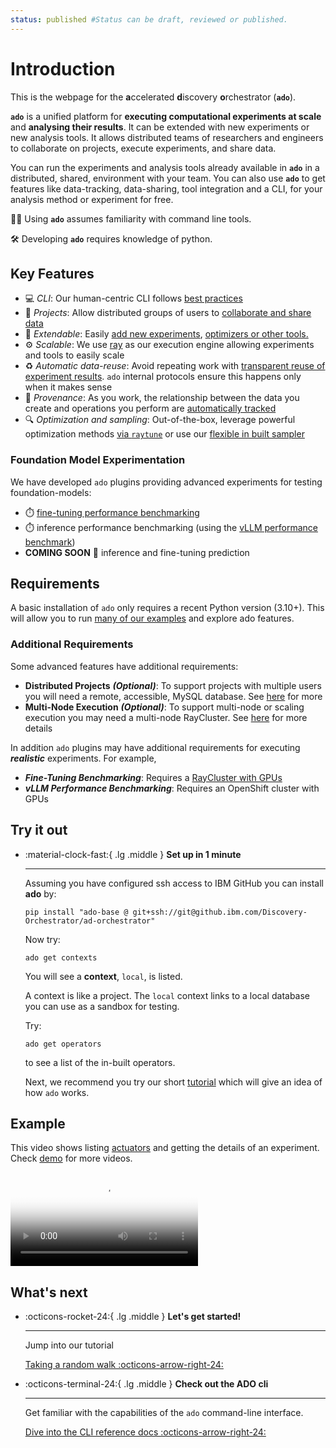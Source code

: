 ```yaml
---
status: published #Status can be draft, reviewed or published. 
---
```

# Introduction

This is the webpage for the **a**ccelerated **d**iscovery **o**rchestrator (**`ado`**). 

**`ado`** is a unified platform for **executing computational experiments at scale** and **analysing their results**.
It can be extended with new experiments or new analysis tools. 
It allows distributed teams of researchers and engineers to collaborate on projects, execute experiments, and share data.

You can run the experiments and analysis tools already available in **`ado`** in a distributed, shared, environment with your team.
You can also use **`ado`** to get features like data-tracking, data-sharing, tool integration and a CLI, for your analysis method or experiment for free.

🧑‍💻 Using **`ado`** assumes familiarity with command line tools. 

🛠️ Developing **`ado`** requires knowledge of python. 

## Key Features

* :computer: *CLI*: Our human-centric CLI follows [best practices](https://clig.dev) 
* :handshake: *Projects*: Allow distributed groups of users to [collaborate and share data](resources/metastore.md)
* :electric_plug: *Extendable*: Easily [add new experiments](actuators/creating-custom-experiments.md), [optimizers or other tools.](operators/creating-operators.md)
* :gear: *Scalable*: We use [ray](https://ray.io) as our execution engine allowing experiments and tools to easily scale
* :recycle: *Automatic data-reuse*: Avoid repeating work with [transparent reuse of experiment results](core-concepts/data-sharing.md). `ado` internal protocols ensure this happens only when it makes sense 
* :link: *Provenance*: As you work, the relationship between the data you create and operations you perform are [automatically tracked](getting-started/ado.md#ado-show-related)
* :mag: *Optimization and sampling*: Out-of-the-box, leverage powerful optimization methods [via `raytune`](operators/optimisation-with-ray-tune.md) or use our [flexible in built sampler](operators/random-walk.md) 

### Foundation Model Experimentation

We have developed `ado` plugins providing advanced experiments for testing foundation-models:

* :stopwatch: [fine-tuning performance benchmarking ](actuators/sft-trainer.md)
* :stopwatch: inference performance benchmarking (using the [vLLM performance benchmark](https://docs.vllm.ai/en/stable/api/vllm/benchmarks/serve.html))
* **COMING SOON** :crystal_ball: inference and fine-tuning prediction 

## Requirements

A basic installation of `ado` only requires a recent Python version (3.10+). This will allow you to run [many of our examples](examples/examples.md) and explore ado features.

### Additional Requirements

Some advanced features have additional requirements:

* **Distributed Projects** **_(Optional)_**: To support projects with multiple users you will need a remote, accessible, MySQL database. See [here](getting-started/installing-backend-services.md#using-the-distributed-mysql-backend-for-ado) for more
* **Multi-Node Execution** **_(Optional)_**: To support multi-node or scaling execution you may need a multi-node RayCluster. See [here](getting-started/installing-backend-services.md#deploying-kuberay-and-creating-a-raycluster) for more details

In addition `ado` plugins may have additional requirements for executing **_realistic_** experiments. For example,

* **_Fine-Tuning Benchmarking_**: Requires a [RayCluster with GPUs](actuators/sft-trainer.md#configure-your-raycluster)
* **_vLLM Performance Benchmarking_**: Requires an OpenShift cluster with GPUs

## Try it out

<div class="grid cards" markdown>

-   :material-clock-fast:{ .lg .middle } __Set up in 1 minute__

    ---

    Assuming you have configured ssh access to IBM GitHub you can install **ado** by:
    
    ```shell
    pip install "ado-base @ git+ssh://git@github.ibm.com/Discovery-Orchestrator/ad-orchestrator"
    ```
    
    Now try:
    ```commandline
    ado get contexts
    ```
    You will see a **context**, `local`, is listed.

    A context is like a project.
    The `local` context links to a local database you can use as a sandbox for testing.

    Try:
    ```commandline
    ado get operators
    ```
    to see a list of the in-built operators.  

    Next, we recommend you try our short [tutorial](examples/random-walk.md) which will give an idea of how `ado` works. 
</div>

## Example

This video shows listing [actuators](actuators/working-with-actuators.md) and getting the details of an experiment. 
Check [demo](getting-started/demo.md) for more videos. 

<video controls preload="auto" poster="getting-started/videos/step1_trimmed_thumbnail.png">
<source src="getting-started/videos/step1_trimmed.mp4" type="video/mp4">
</video>

## What's next

<div class="grid cards" markdown>

-   :octicons-rocket-24:{ .lg .middle } __Let's get started!__

    ---

    Jump into our tutorial

    [Taking a random walk :octicons-arrow-right-24:](examples/random-walk.md)

-   :octicons-terminal-24:{ .lg .middle } __Check out the ADO cli__

    ---

    Get familiar with the capabilities of the `ado` command-line interface.


    [Dive into the CLI reference docs :octicons-arrow-right-24:](getting-started/ado.md)

</div>
